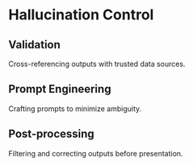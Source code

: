# Hallucination Control

## Validation
Cross-referencing outputs with trusted data sources.

## Prompt Engineering
Crafting prompts to minimize ambiguity.

## Post-processing
Filtering and correcting outputs before presentation.
